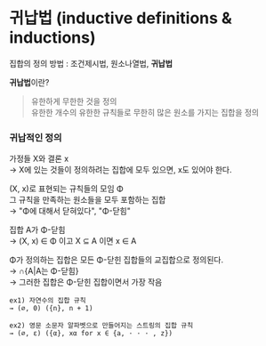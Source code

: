 # 귀납법 (inductive definitions & inductions)
집합의 정의 방법 : 조건제시법, 원소나열법, **귀납법**   

**귀납법**이란?  
> 유한하게 무한한 것을 정의  
유한한 개수의 유한한 규칙들로 무한히 많은 원소를 가지는 집합을 정의  

### 귀납적인 정의  
가정들 X와 결론 x  
→ X에 있는 것들이 정의하려는 집합에 모두 있으면, x도 있어야 한다.  

(X, x)로 표현되는 규칙들의 모임 Φ  
그 규칙을 만족하는 원소들을 모두 포함하는 집합  
→ "Φ에 대해서 닫혀있다", "Φ-닫힘"  

집합 A가 Φ-닫힘  
→ (X, x) ∈ Φ 이고 X ⊆ A 이면 x ∈ A  

Φ가 정의하는 집합은 모든 Φ-닫힌 집합들의 교집합으로 정의된다.  
→ ∩{A|A는 Φ-닫힘}  
→ 그러한 집합은 Φ-닫힌 집합이면서 가장 작음
```
ex1) 자연수의 집합 규칙  
→ (∅, 0) ({n}, n + 1)  

ex2) 영문 소문자 알파벳으로 만들어지는 스트링의 집합 규칙  
→ (∅, ε) ({α}, xα for x ∈ {a, · · · , z})  
```

